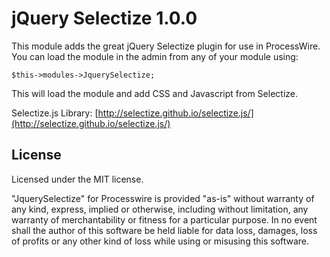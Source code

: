 # jQuery Selectize 1.0.0

This module adds the great jQuery Selectize plugin for use in ProcessWire. You can load the module in the admin from any of your module using:

```
$this->modules->JquerySelectize;
```

This will load the module and add CSS and Javascript from Selectize.

Selectize.js Library: [http://selectize.github.io/selectize.js/](http://selectize.github.io/selectize.js/)

## License

Licensed under the MIT license.

"JquerySelectize" for Processwire is provided "as-is" without warranty of any kind, express, implied or otherwise, including without limitation, any warranty of merchantability or fitness for a particular purpose. In no event shall the author of this software be held liable for data loss, damages, loss of profits or any other kind of loss while using or misusing this software.